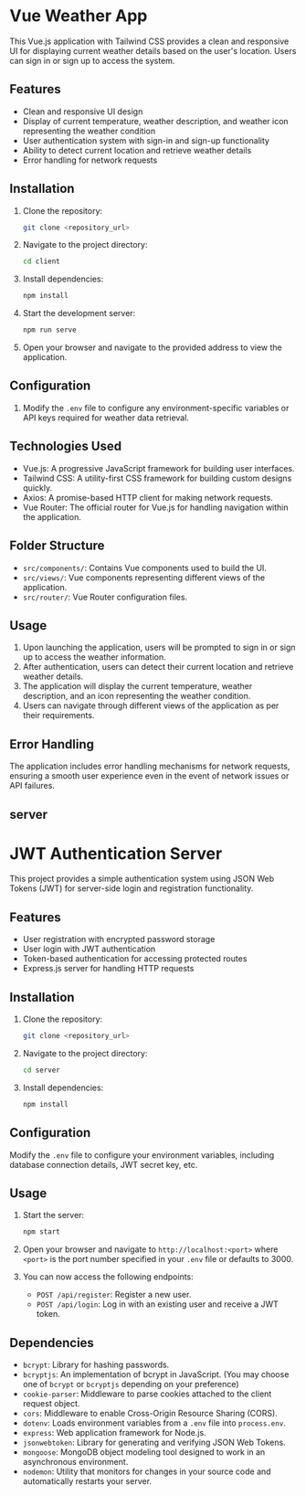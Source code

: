 # Vue Weather App

This Vue.js application with Tailwind CSS provides a clean and responsive UI for displaying current weather details based on the user's location. Users can sign in or sign up to access the system.

## Features

- Clean and responsive UI design
- Display of current temperature, weather description, and weather icon representing the weather condition
- User authentication system with sign-in and sign-up functionality
- Ability to detect current location and retrieve weather details
- Error handling for network requests

## Installation

1. Clone the repository:

    ```bash
    git clone <repository_url>
    ```

2. Navigate to the project directory:

    ```bash
    cd client
    ```

3. Install dependencies:

    ```bash
    npm install
    ```

4. Start the development server:

    ```bash
    npm run serve
    ```

5. Open your browser and navigate to the provided address to view the application.

## Configuration

1. Modify the `.env` file to configure any environment-specific variables or API keys required for weather data retrieval.

## Technologies Used

- Vue.js: A progressive JavaScript framework for building user interfaces.
- Tailwind CSS: A utility-first CSS framework for building custom designs quickly.
- Axios: A promise-based HTTP client for making network requests.
- Vue Router: The official router for Vue.js for handling navigation within the application.


## Folder Structure

- `src/components/`: Contains Vue components used to build the UI.
- `src/views/`: Vue components representing different views of the application.
- `src/router/`: Vue Router configuration files.



## Usage

1. Upon launching the application, users will be prompted to sign in or sign up to access the weather information.
2. After authentication, users can detect their current location and retrieve weather details.
3. The application will display the current temperature, weather description, and an icon representing the weather condition.
4. Users can navigate through different views of the application as per their requirements.

## Error Handling

The application includes error handling mechanisms for network requests, ensuring a smooth user experience even in the event of network issues or API failures.

## server
# JWT Authentication Server

This project provides a simple authentication system using JSON Web Tokens (JWT) for server-side login and registration functionality.

## Features

- User registration with encrypted password storage
- User login with JWT authentication
- Token-based authentication for accessing protected routes
- Express.js server for handling HTTP requests

## Installation

1. Clone the repository:

    ```bash
    git clone <repository_url>
    ```

2. Navigate to the project directory:

    ```bash
    cd server
    ```

3. Install dependencies:

    ```bash
    npm install
    ```

## Configuration

 Modify the `.env` file to configure your environment variables, including database connection details, JWT secret key, etc.

## Usage

1. Start the server:

    ```bash
    npm start
    ```

2. Open your browser and navigate to `http://localhost:<port>` where `<port>` is the port number specified in your `.env` file or defaults to 3000.

3. You can now access the following endpoints:

    - `POST /api/register`: Register a new user.
    - `POST /api/login`: Log in with an existing user and receive a JWT token.
  



## Dependencies

- `bcrypt`: Library for hashing passwords.
- `bcryptjs`: An implementation of bcrypt in JavaScript. (You may choose one of `bcrypt` or `bcryptjs` depending on your preference)
- `cookie-parser`: Middleware to parse cookies attached to the client request object.
- `cors`: Middleware to enable Cross-Origin Resource Sharing (CORS).
- `dotenv`: Loads environment variables from a `.env` file into `process.env`.
- `express`: Web application framework for Node.js.
- `jsonwebtoken`: Library for generating and verifying JSON Web Tokens.
- `mongoose`: MongoDB object modeling tool designed to work in an asynchronous environment.
- `nodemon`: Utility that monitors for changes in your source code and automatically restarts your server.


